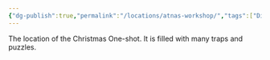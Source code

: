 ```yaml
---
{"dg-publish":true,"permalink":"/locations/atnas-workshop/","tags":["Display"],"updated":"2025-06-10T19:11:10.903+01:00"}
---
```


The location of the Christmas One-shot. It is filled with many traps and puzzles.